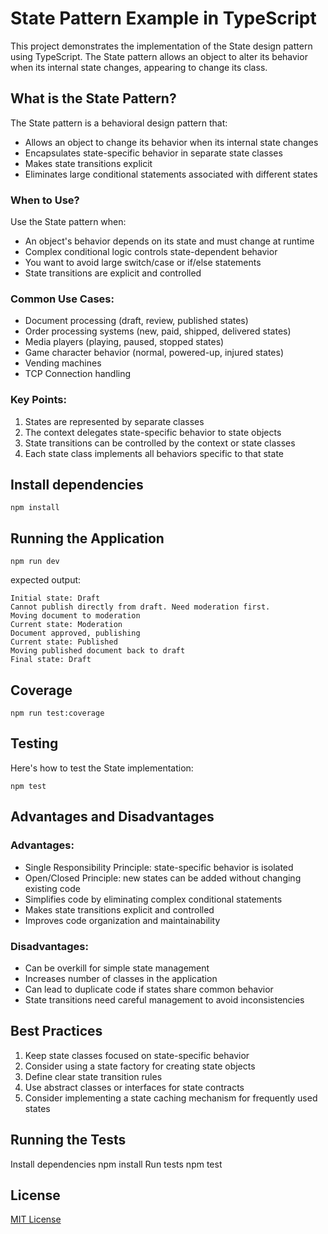 # State Pattern Example in TypeScript

This project demonstrates the implementation of the State design pattern using TypeScript. The State pattern allows an object to alter its behavior when its internal state changes, appearing to change its class.

## What is the State Pattern?

The State pattern is a behavioral design pattern that:
- Allows an object to change its behavior when its internal state changes
- Encapsulates state-specific behavior in separate state classes
- Makes state transitions explicit
- Eliminates large conditional statements associated with different states

### When to Use?

Use the State pattern when:
- An object's behavior depends on its state and must change at runtime
- Complex conditional logic controls state-dependent behavior
- You want to avoid large switch/case or if/else statements
- State transitions are explicit and controlled

### Common Use Cases:
- Document processing (draft, review, published states)
- Order processing systems (new, paid, shipped, delivered states)
- Media players (playing, paused, stopped states)
- Game character behavior (normal, powered-up, injured states)
- Vending machines
- TCP Connection handling

### Key Points:
1. States are represented by separate classes
2. The context delegates state-specific behavior to state objects
3. State transitions can be controlled by the context or state classes
4. Each state class implements all behaviors specific to that state

## Install dependencies
```shell
npm install
```

## Running the Application
```shell
npm run dev
```
expected output:
```shell
Initial state: Draft
Cannot publish directly from draft. Need moderation first.
Moving document to moderation
Current state: Moderation
Document approved, publishing
Current state: Published
Moving published document back to draft
Final state: Draft
```

## Coverage
```shell
npm run test:coverage
```

## Testing
Here's how to test the State implementation:

```shell
npm test
```

## Advantages and Disadvantages

### Advantages:
- Single Responsibility Principle: state-specific behavior is isolated
- Open/Closed Principle: new states can be added without changing existing code
- Simplifies code by eliminating complex conditional statements
- Makes state transitions explicit and controlled
- Improves code organization and maintainability

### Disadvantages:
- Can be overkill for simple state management
- Increases number of classes in the application
- Can lead to duplicate code if states share common behavior
- State transitions need careful management to avoid inconsistencies

## Best Practices

1. Keep state classes focused on state-specific behavior
2. Consider using a state factory for creating state objects
3. Define clear state transition rules
4. Use abstract classes or interfaces for state contracts
5. Consider implementing a state caching mechanism for frequently used states

## Running the Tests

Install dependencies
npm install
Run tests
npm test

## License

[MIT License](LICENSE)